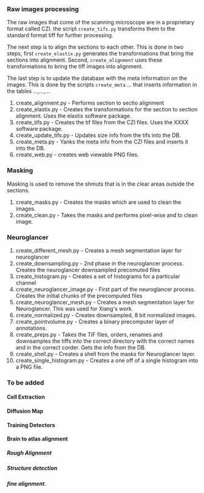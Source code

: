 ### Raw images processing
The raw images that come of the scanning microscope are in a proprietary format called CZI.
the script `create_tifs.py` transforms them to the standard format tiff for further processing.

The next step is to align the sections to each other. This is done in two steps, first `create_elastix.py` generates the transformations that bring the sections into alignment. Second, `create_alignment` uses these transformations to bring the tiff images into alignment.

The last step is to update the database with the meta information on the images. This is done by the scripts `create_meta` ...
that inserts information in the tables ...,...,...

1. create_alignment.py - Performs section to sectio alignment
5. create_elastix.py - Creates the transformations for the section to section alignment. Uses the elastix software package.
6. create_tifs.py - Creates the tif files from the CZI files. Uses the XXXX software package.
18. create_update_tifs.py - Updates size info from the tifs into the DB.
19. create_meta.py - Yanks the meta info from the CZI files and inserts it into the DB.
20. create_web.py - creates web viewable PNG files.

### Masking
Masking is used to remove the shmuts that is in the clear areas outside the sections.   

1. create_masks.py - Creates the masks which are used to clean the images.
4. create_clean.py - Takes the masks and performs pixel-wise and to clean image.

### Neuroglancer 
1. create_different_mesh.py - Creates a mesh segmentation layer for neuroglancer
7. create_downsampling.py - 2nd phase in the neuroglancer process. Creates the neuroglancer downsampled precomuted files
8. create_histogram.py - Creates a set of histograms for a particular channel
10. create_neuroglancer_image.py - First part of the neuroglancer process. Creates the initial chunks of the precomputed files
11. create_neuroglancer_mesh.py - Creates a mesh segmentation layer for Neuroglancer. This was used for Xiang's work.
12. create_normalized.py - Creates downsampled, 8 bit normalized images.
13. create_pointvolume.py - Creates a binary precomputer layer of annotations.
14. create_preps.py - Takes the TIF files, orders, renames and downsamples the tiffs into the correct directory with the correct names and in the correct corder. Gets the info from the DB.
15. create_shell.py - Creates a shell from the masks for Neuroglancer layer.
16. create_single_histogram.py - Creates a one off of a single histogram into a PNG file.

### To be added

#### Cell Extraction
#### Diffusion Map
#### Training Detectors
#### Brain to atlas alignment
##### Rough Alignment
##### Structure detection
##### fine alignment.
